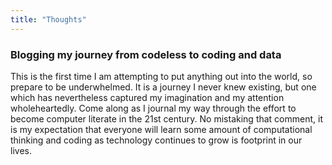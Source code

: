 ```yaml
---
title: "Thoughts"
---
```


### Blogging my journey from codeless to coding and data
This is the first time I am attempting to put anything out into the world, so prepare to be underwhelmed.  It is a journey I never knew existing, but one which has nevertheless captured my imagination and my attention wholeheartedly.  Come along as I journal my way through the effort to become computer literate in the 21st century.  No mistaking that comment, it is my expectation that everyone will learn some amount of computational thinking and coding as technology continues to grow is footprint in our lives.
